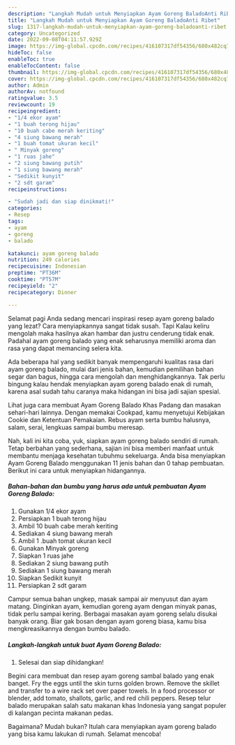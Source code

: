 ```yaml
---
description: "Langkah Mudah untuk Menyiapkan Ayam Goreng BaladoAnti Ribet"
title: "Langkah Mudah untuk Menyiapkan Ayam Goreng BaladoAnti Ribet"
slug: 1317-langkah-mudah-untuk-menyiapkan-ayam-goreng-baladoanti-ribet
category: Uncategorized
date: 2022-09-08T04:11:57.929Z
image: https://img-global.cpcdn.com/recipes/416107317df54356/680x482cq70/ayam-goreng-balado-foto-resep-utama.jpg
hideToc: false
enableToc: true
enableTocContent: false
thumbnail: https://img-global.cpcdn.com/recipes/416107317df54356/680x482cq70/ayam-goreng-balado-foto-resep-utama.jpg
cover: https://img-global.cpcdn.com/recipes/416107317df54356/680x482cq70/ayam-goreng-balado-foto-resep-utama.jpg
author: Admin
authorAv: notfound
ratingvalue: 3.5
reviewcount: 19
recipeingredient:
- "1/4 ekor ayam"
- "1 buah terong hijau"
- "10 buah cabe merah keriting"
- "4 siung bawang merah"
- "1 buah tomat ukuran kecil"
- " Minyak goreng"
- "1 ruas jahe"
- "2 siung bawang putih"
- "1 siung bawang merah"
- "Sedikit kunyit"
- "2 sdt garam"
recipeinstructions:

- "Sudah jadi dan siap dinikmati!"
categories:
- Resep
tags:
- ayam
- goreng
- balado

katakunci: ayam goreng balado 
nutrition: 249 calories
recipecuisine: Indonesian
preptime: "PT36M"
cooktime: "PT57M"
recipeyield: "2"
recipecategory: Dinner

---
```



Selamat pagi Anda sedang mencari inspirasi resep ayam goreng balado yang lezat? Cara menyiapkannya sangat tidak susah. Tapi Kalau keliru mengolah maka hasilnya akan hambar dan justru cenderung tidak enak. Padahal ayam goreng balado yang enak seharusnya memiliki aroma dan rasa yang dapat memancing selera kita.


Ada beberapa hal yang sedikit banyak mempengaruhi kualitas rasa dari ayam goreng balado, mulai dari jenis bahan, kemudian pemilihan bahan segar dan bagus, hingga cara mengolah dan menghidangkannya. Tak perlu bingung kalau hendak menyiapkan ayam goreng balado enak di rumah, karena asal sudah tahu caranya maka hidangan ini bisa jadi sajian spesial.

Lihat juga cara membuat Ayam Goreng Balado Khas Padang dan masakan sehari-hari lainnya. Dengan memakai Cookpad, kamu menyetujui Kebijakan Cookie dan Ketentuan Pemakaian. Rebus ayam serta bumbu halusnya, salam, serai, lengkuas sampai bumbu meresap.


Nah, kali ini kita coba, yuk, siapkan ayam goreng balado sendiri di rumah. Tetap berbahan yang sederhana, sajian ini bisa memberi manfaat untuk membantu menjaga kesehatan tubuhmu sekeluarga. Anda bisa menyiapkan Ayam Goreng Balado menggunakan 11 jenis bahan dan 0 tahap pembuatan. Berikut ini cara untuk menyiapkan hidangannya.

<!--inarticleads1-->

##### Bahan-bahan dan bumbu yang harus ada untuk pembuatan Ayam Goreng Balado:

1. Gunakan 1/4 ekor ayam
1. Persiapkan 1 buah terong hijau
1. Ambil 10 buah cabe merah keriting
1. Sediakan 4 siung bawang merah
1. Ambil 1 .buah tomat ukuran kecil
1. Gunakan  Minyak goreng
1. Siapkan 1 ruas jahe
1. Sediakan 2 siung bawang putih
1. Sediakan 1 siung bawang merah
1. Siapkan Sedikit kunyit
1. Persiapkan 2 sdt garam


Campur semua bahan ungkep, masak sampai air menyusut dan ayam matang. Dinginkan ayam, kemudian goreng ayam dengan minyak panas, tidak perlu sampai kering. Berbagai masakan ayam goreng selalu disukai banyak orang. Biar gak bosan dengan ayam goreng biasa, kamu bisa mengkreasikannya dengan bumbu balado. 

<!--inarticleads2-->

##### Langkah-langkah untuk buat Ayam Goreng Balado:


1. Selesai dan siap dihidangkan!

Begini cara membuat dan resep ayam goreng sambal balado yang enak banget. Fry the eggs until the skin turns golden brown. Remove the skillet and transfer to a wire rack set over paper towels. In a food processor or blender, add tomato, shallots, garlic, and red chili peppers. Resep telur balado merupakan salah satu makanan khas Indonesia yang sangat populer di kalangan pecinta makanan pedas. 

Bagaimana? Mudah bukan? Itulah cara menyiapkan ayam goreng balado yang bisa kamu lakukan di rumah. Selamat mencoba!
